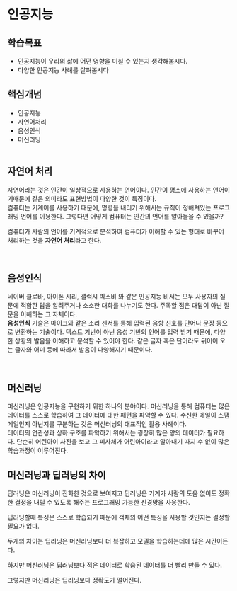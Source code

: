 # 인공지능

## 학습목표
- 인공지능이 우리의 삶에 어떤 영향을 미칠 수 있는지 생각해봅시다.
- 다양한 인공지능 사례를 살펴봅시다

## 핵심개념
- 인공지능
- 자연어처리
- 음성인식
- 머신러닝
<br><br>
## 자연어 처리
자연어라는 것은 인간이 일상적으로 사용하는 언어이다. 인간이 평소에 사용하는 언어이기때문에 같은 의미라도 표현방법이 다양한 것이 특징이다.<br>
컴퓨터는 기계어를 사용하기 때문에, 명령을 내리기 위해서는 규칙이 정해져있는 프로그래밍 언어를 이용한다. 그렇다면 어떻게 컴퓨터는 인간의 언어를 알아들을 수 있을까?

컴퓨터가 사람의 언어를 기계적으로 분석하여 컴퓨터가 이해할 수 있는 형태로 바꾸어 처리하는 것을 **자연어 처리**라고 한다. 

<br>

## 음성인식
네이버 클로바, 아이폰 시리, 갤럭시 빅스비 와 같은 인공지능 비서는 모두 사용자의 질문에 적합한 답을 알려주거나 소소한 대화를 나누기도 한다. 주목할 점은 대답이 아닌 질문을 이해하는 그 자체이다.<br>
**음성인식** 기술은 마이크와 같은 소리 센서를 통해 입력된 음향 신호를 단어나 문장 등으로 변환하는 기술이다. 텍스트 기반이 아닌 음성 기반의 언어를 입력 받기 때문에, 다양한 상황의 발음을 이해하고 분석할 수 있어야 한다. 같은 글자 혹은 단어라도 뒤이어 오는 글자와 어미 등에 따라서 발음이 다양해지기 때문이다.

<br>

## 머신러닝
머신러닝은 인공지능을 구현하기 위한 하나의 분야이다. 머신러닝을 통해 컴퓨터는 많은 데이터를 스스로 학습하여 그 데이터에 대한 패턴을 파악할 수 있다. 수신한 메일이 스팸 메일인지 아닌지를 구분하는 것은 머신러닝의 대표적인 활용 사례이다.<br>
데이터의 연관성과 상하 구조를 파악하기 위해서는 굉장히 많은 양의 데이터가 필요하다. 단순히 어린아이 사진을 보고 그 피사체가 어린아이라고 알아내기 따지 수 없이 많은 학습과정이 이루어진다.

## 머신러닝과 딥러닝의 차이

딥러닝은 머신러닝이 진화한 것으로 보여지고 딥러닝은 기계가 사람의 도움 없이도 정확한 결정을 내릴 수 있도록 해주는 프로그래밍 가능한 신경망을 사용한다.

딥러닝할때 특징은 스스로 학습되기 때문에 객체의 어떤 특징을 사용할 것인지는 결정할 필요가 없다.

두개의 차이는 딥러닝은 머신러닝보다 더 복잡하고 모델을 학습하는데에 많은 시간이든다.

하지만 머신러닝은 딥러닝보다 적은 데이터로 학습된 데이터를 더 빨리 만들 수 있다.

그렇지만 머신러닝은 딥러닝보다 정확도가 떨어진다.

